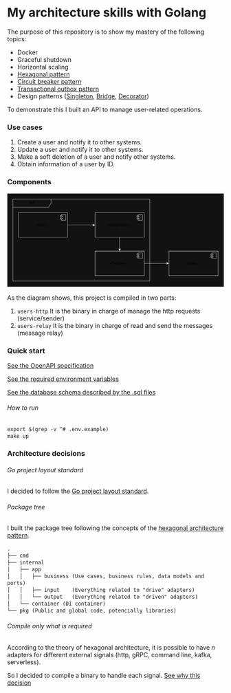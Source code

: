 # My architecture skills with Golang
The purpose of this repository is to show my mastery of the following topics:
- Docker
- Graceful shutdown
- Horizontal scaling
- [Hexagonal pattern](https://alistair.cockburn.us/hexagonal-architecture/)
- [Circuit breaker pattern](https://www.geeksforgeeks.org/what-is-circuit-breaker-pattern-in-microservices/)
- [Transactional outbox pattern](https://microservices.io/patterns/data/transactional-outbox.html)
- Design patterns ([Singleton](https://refactoring.guru/design-patterns/singleton), [Bridge](https://refactoring.guru/design-patterns/bridge), [Decorator](https://refactoring.guru/design-patterns/decorator))
<!-- TODO: - Caching (LRU) -->

To demonstrate this I built an API to manage user-related operations.

### Use cases

1. Create a user and notify it to other systems.
2. Update a user and notify it to other systems.
3. Make a soft deletion of a user and notify other systems.
4. Obtain information of a user by ID.

### Components
![Component diagram](docs/diagrams/components.svg)

As the diagram shows, this project is compiled in two parts:
1. `users-http`  It is the binary in charge of manage the http requests (service/sender)
2. `users-relay` It is the binary in charge of read and send the messages (message relay)

### Quick start

[See the OpenAPI specification](docs/OpenAPI.json)

[See the required environment variables](.env.example)

[See the database schema described by the .sql files](scripts/sql)

###### How to run

```shell
export $(grep -v ^# .env.example)
make up
```

### Architecture decisions
###### Go project layout standard
I decided to follow the [Go project layout standard](https://github.com/golang-standards/project-layout).
###### Package tree
I built the package tree following the concepts of the [hexagonal architecture pattern](https://alistair.cockburn.us/hexagonal-architecture/).
```
.
├── cmd
├── internal
│   ├── app
│   │   ├── business (Use cases, business rules, data models and ports)
│   │   ├── input    (Everything related to "drive" adapters)
│   │   └── output   (Everything related to "driven" adapters)
│   └── container (DI container)
└── pkg (Public and global code, potencially libraries)
```
###### Compile only what is required
According to the theory of hexagonal architecture, it is possible to have *n* adapters for different external signals (http, gRPC, command line, kafka, serverless).

So I decided to compile a binary to handle each signal. [See why this decision]()
